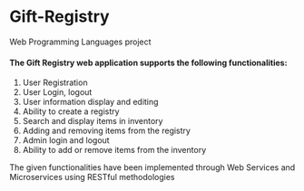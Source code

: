 # Gift-Registry
Web Programming Languages project

#### The Gift Registry web application supports the following functionalities:
1. User Registration
2. User Login, logout
3. User information display and editing
4. Ability to create a registry
5. Search and display items in inventory
6. Adding and removing items from the registry
7. Admin login and logout
8. Ability to add or remove items from the inventory

The given functionalities have been implemented through Web Services and Microservices using RESTful methodologies
